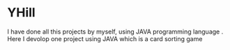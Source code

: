 # YHill
I have done  all this projects by myself, using JAVA programming language . Here I devolop one project using JAVA which is a card sorting game 

